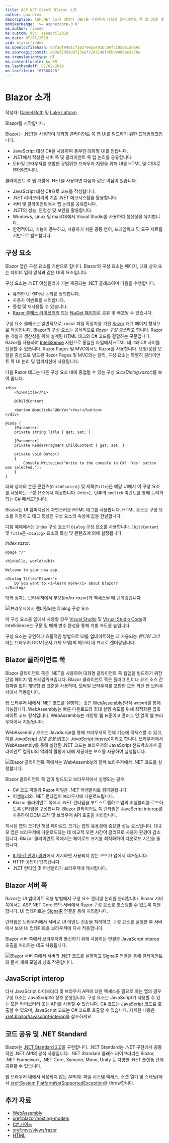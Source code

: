 ```yaml
---
title: ASP.NET Core의 Blazor 소개
author: guardrex
description: ASP.NET Core 앱에서 .NET을 사용하여 대화형 클라이언트 쪽 웹 UI를 빌드하는 방법인 ASP.NET Core Blazor를 살펴봅니다.
monikerRange: '>= aspnetcore-3.0'
ms.author: riande
ms.custom: mvc, seoapril2019
ms.date: 07/01/2019
uid: blazor/index
ms.openlocfilehash: dbfadf9481cf16279e2a491bc04f51058e1d8a9c
ms.sourcegitcommit: eb3e51d58dd713eefc242148f45bd9486be3a78a
ms.translationtype: HT
ms.contentlocale: ko-KR
ms.lasthandoff: 07/02/2019
ms.locfileid: "67500428"
---
```

# <a name="introduction-to-blazor"></a>Blazor 소개

작성자: [Daniel Roth](https://github.com/danroth27) 및 [Luke Latham](https://github.com/guardrex)

Blazor를 시작합니다. 

Blazor는 .NET을 사용하여 대화형 클라이언트 쪽 웹 UI를 빌드하기 위한 프레임워크입니다.

* JavaScript 대신 C#을 사용하여 풍부한 대화형 UI를 만듭니다.
* .NET에서 작성된 서버 쪽 및 클라이언트 쪽 앱 논리를 공유합니다.
* 모바일 브라우저를 포함한 광범위한 브라우저 지원을 위해 UI를 HTML 및 CSS로 렌더링합니다.

클라이언트 쪽 웹 개발에 .NET을 사용하면 다음과 같은 이점이 있습니다.

* JavaScript 대신 C#으로 코드를 작성합니다.
* .NET 라이브러리의 기존 .NET 에코시스템을 활용합니다.
* 서버 및 클라이언트에서 앱 논리를 공유합니다.
* .NET의 성능, 안정성 및 보안을 활용합니다.
* Windows, Linux 및 macOS에서 Visual Studio를 사용하여 생산성을 유지합니다.
* 안정적이고, 기능이 풍부하고, 사용하기 쉬운 공통 언어, 프레임워크 및 도구 세트를 기반으로 빌드합니다.

## <a name="components"></a>구성 요소

Blazor 앱은 구성 요소를 기반으로 합니다.  Blazor의 구성 요소는 페이지, 대화 상자 또는 데이터 입력 양식과 같은 UI의 요소입니다.

구성 요소는 .NET 어셈블리에 기본 제공되는 .NET 클래스이며 다음을 수행합니다.

* 유연한 UI 렌더링 논리를 정의합니다.
* 사용자 이벤트를 처리합니다.
* 중첩 및 재사용될 수 있습니다.
* [Razor 클래스 라이브러리](xref:razor-pages/ui-class) 또는 [NuGet 패키지](/nuget/what-is-nuget)로 공유 및 배포될 수 있습니다.

구성 요소 클래스는 일반적으로 *.razor* 파일 확장자를 가진 [Razor](xref:mvc/views/razor) 태그 페이지 형식으로 작성됩니다. Blazor의 구성 요소는 공식적으로 *Razor 구성 요소*라고 합니다. Razor는 개발자 생산성을 위해 설계된 HTML 태그와 C# 코드를 결합하는 구문입니다. Razor를 사용하여 [IntelliSense](/visualstudio/ide/using-intellisense) 지원으로 동일한 파일에서 HTML 태그와 C# 사이를 전환할 수 있습니다. Razor Pages 및 MVC에서도 Razor를 사용합니다. 요청/응답 모델을 중심으로 빌드된 Razor Pages 및 MVC와는 달리, 구성 요소는 특별히 클라이언트 쪽 UI 논리 및 컴퍼지션에 사용됩니다.

다음 Razor 태그는 다른 구성 요소 내에 중첩될 수 있는 구성 요소(*Dialog.razor*)를 보여 줍니다.

```cshtml
<div>
    <h1>@Title</h1>

    @ChildContent

    <button @onclick="@OnYes">Yes!</button>
</div>

@code {
    [Parameter]
    private string Title { get; set; }

    [Parameter]
    private RenderFragment ChildContent { get; set; }

    private void OnYes()
    {
        Console.WriteLine("Write to the console in C#! 'Yes' button was selected.");
    }
}
```

대화 상자의 본문 콘텐츠(`ChildContent`) 및 제목(`Title`)은 해당 UI에서 이 구성 요소를 사용하는 구성 요소에서 제공합니다. `OnYes`는 단추의 `onclick` 이벤트를 통해 트리거되는 C# 메서드입니다.

Blazor는 UI 컴퍼지션에 자연스러운 HTML 태그를 사용합니다. HTML 요소는 구성 요소를 지정하고 태그 특성은 구성 요소의 속성에 값을 전달합니다.

다음 예제에서는 `Index` 구성 요소가 `Dialog` 구성 요소를 사용합니다. `ChildContent` 및 `Title`은 `<Dialog>` 요소의 특성 및 콘텐츠에 의해 설정됩니다.

*Index.razor*:

```cshtml
@page "/"

<h1>Hello, world!</h1>

Welcome to your new app.

<Dialog Title="Blazor">
    Do you want to <i>learn more</i> about Blazor?
</Dialog>
```

대화 상자는 브라우저에서 부모(*Index.razor*)가 액세스될 때 렌더링됩니다.

![브라우저에서 렌더링되는 Dialog 구성 요소](index/_static/dialog.png)

이 구성 요소를 앱에서 사용할 경우 [Visual Studio](/visualstudio/ide/using-intellisense) 및 [Visual Studio Code](https://code.visualstudio.com/docs/editor/intellisense)의 IntelliSense는 구문 및 매개 변수 완성을 통해 개발 속도를 높입니다.

구성 요소는 유연하고 효율적인 방법으로 UI를 업데이트하는 데 사용되는 *렌더링 크리*라는 브라우저 DOM(문서 개체 모델)의 메모리 내 표시로 렌더링됩니다.

## <a name="blazor-client-side"></a>Blazor 클라이언트 쪽

Blazor 클라이언트 쪽은 .NET을 사용하여 대화형 클라이언트 쪽 웹앱을 빌드하기 위한 단일 페이지 앱 프레임워크입니다. Blazor 클라이언트 쪽은 플러그 인이나 코드 소스 간 컴파일 없이 개방형 웹 표준을 사용하며, 모바일 브라우저를 포함한 모든 최신 웹 브라우저에서 작동합니다.

웹 브라우저 내에서 .NET 코드를 실행하는 것은 [WebAssembly](http://webassembly.org)(약식 *wasm*)를 통해 가능합니다. WebAssembly는 빠른 다운로드와 최대 실행 속도를 위해 최적화된 압축 바이트 코드 형식입니다. WebAssembly는 개방형 웹 표준이고 플러그 인 없이 웹 브라우저에서 지원됩니다.

WebAssembly 코드는 JavaScript를 통해 브라우저의 전체 기능에 액세스할 수 있고, 이를 *JavaScript 상호 운용성*(또는 *JavaScript interop*)이라고 합니다. 브라우저에서 WebAssembly를 통해 실행된 .NET 코드는 브라우저의 JavaScript 샌드박스에서 클라이언트 컴퓨터의 악의적 활동에 대해 제공하는 보호를 사용하여 실행됩니다.

![Blazor 클라이언트 쪽에서는 WebAssembly와 함께 브라우저에서 .NET 코드를 실행합니다.](index/_static/blazor-client-side.png)

Blazor 클라이언트 쪽 앱이 빌드되고 브라우저에서 실행되는 경우:

* C# 코드 파일과 Razor 파일은 .NET 어셈블리로 컴파일됩니다.
* 어셈블리와 .NET 런타임이 브라우저에 다운로드됩니다.
* Blazor 클라이언트 쪽에서 .NET 런타임을 부트스트랩하고 앱의 어셈블리를 로드하도록 런타임을 구성합니다. Blazor 클라이언트 쪽 런타임은 JavaScript interop를 사용하여 DOM 조작 및 브라우저 API 호출을 처리합니다.

게시된 앱의 크기인 해당 페이로드 크기는 앱의 유용성에 중요한 성능 요소입니다.  대규모 앱은 브라우저에 다운로드되는 데 비교적 오랜 시간이 걸리므로 사용자 환경이 감소됩니다. Blazor 클라이언트 쪽에서는 페이로드 크기를 최적화하여 다운로드 시간을 줄입니다.

* [IL(중간 언어) 링커](xref:host-and-deploy/blazor/configure-linker)에서 게시하면 사용되지 않는 코드가 앱에서 제거됩니다.
* HTTP 응답이 압축됩니다.
* .NET 런타임 및 어셈블리가 브라우저에 캐시됩니다.

## <a name="blazor-server-side"></a>Blazor 서버 쪽

Razor는 UI 업데이트 적용 방법에서 구성 요소 렌더링 논리를 분리합니다. Blazor 서버 쪽에서는 ASP.NET Core 앱의 서버에서 Razor 구성 요소를 호스팅할 수 있도록 지원합니다. UI 업데이트는 [SignalR](xref:signalr/introduction) 연결을 통해 처리됩니다.

런타임은 브라우저에서 서버로 UI 이벤트 전송을 처리하고, 구성 요소를 실행한 후 서버에서 보낸 UI 업데이트를 브라우저에 다시 적용합니다.

Blazor 서버 쪽에서 브라우저와 통신하기 위해 사용하는 연결은 JavaScript interop 호출을 처리하는 데도 사용됩니다.

![Blazor 서버 쪽에서 서버의 .NET 코드를 실행하고 SignalR 연결을 통해 클라이언트의 문서 개체 모델과 상호 작용합니다.](index/_static/blazor-server-side.png)

## <a name="javascript-interop"></a>JavaScript interop

타사 JavaScript 라이브러리 및 브라우저 API에 대한 액세스를 필요로 하는 앱의 경우 구성 요소는 JavaScript와 상호 운용됩니다. 구성 요소는 JavaScript가 사용할 수 있는 모든 라이브러리 또는 API를 사용할 수 있습니다. C# 코드는 JavaScript 코드로 호출할 수 있으며, JavaScript 코드는 C# 코드로 호출할 수 있습니다. 자세한 내용은 <xref:blazor/javascript-interop>을 참조하세요.

## <a name="code-sharing-and-net-standard"></a>코드 공유 및 .NET Standard

Blazor는 [.NET Standard 2.0](/dotnet/standard/net-standard)을 구현합니다. .NET Standard는 .NET 구현에서 공통적인 .NET API의 공식 사양입니다. .NET Standard 클래스 라이브러리는 Blazor, .NET Framework, .NET Core, Xamarin, Mono, Unity 등 다양한 .NET 플랫폼 간에 공유할 수 있습니다.

웹 브라우저 내에서 적용되지 않는 API(예: 파일 시스템 액세스, 소켓 열기 및 스레딩)에서 <xref:System.PlatformNotSupportedException>을 throw합니다.

## <a name="additional-resources"></a>추가 자료

* [WebAssembly](http://webassembly.org/)
* <xref:blazor/hosting-models>
* [C# 가이드](/dotnet/csharp/)
* <xref:mvc/views/razor>
* [HTML](https://www.w3.org/html/)
